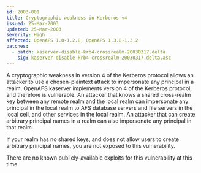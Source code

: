 ```yaml
---
id: 2003-001
title: Cryptographic weakness in Kerberos v4
issued: 25-Mar-2003
updated: 25-Mar-2003
severity: High
affected: OpenAFS 1.0-1.2.8, OpenAFS 1.3.0-1.3.2
patches:
  - patch: kaserver-disable-krb4-crossrealm-20030317.delta
    sig: kaserver-disable-krb4-crossrealm-20030317.delta.asc
---
```


A cryptographic weakness in version 4 of the Kerberos protocol allows an
attacker to use a chosen-plaintext attack to impersonate any principal
in a realm. OpenAFS kaserver implements version 4 of the Kerberos
protocol, and therefore is vulnerable. An attacker that knows a shared
cross-realm key between any remote realm and the local realm can
impersonate any principal in the local realm to AFS database servers and
file servers in the local cell, and other services in the local realm.
An attacker that can create arbitrary principal names in a realm can
also impersonate any principal in that realm.

If your realm has no shared keys, and does not allow users to create
arbitrary principal names, you are not exposed to this vulnerability.

There are no known publicly-available exploits for this vulnerability at
this time.
